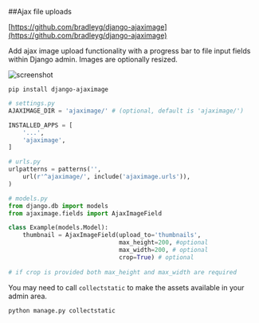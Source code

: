 ##Ajax file uploads
  
[https://github.com/bradleyg/django-ajaximage](https://github.com/bradleyg/django-ajaximage)
  
Add ajax image upload functionality with a progress bar to file input fields within Django admin. Images are optionally resized.

![screenshot](https://raw.github.com/bradleyg/django-ajaximage/master/screenshot.png)

```pip install django-ajaximage```

```python
# settings.py
AJAXIMAGE_DIR = 'ajaximage/' # (optional, default is 'ajaximage/')

INSTALLED_APPS = [
    '...',
    'ajaximage',
]
```
  
```python
# urls.py
urlpatterns = patterns('',
    url(r'^ajaximage/', include('ajaximage.urls')),
)
```
  
```python
# models.py
from django.db import models
from ajaximage.fields import AjaxImageField

class Example(models.Model):
    thumbnail = AjaxImageField(upload_to='thumbnails',
                               max_height=200, #optional
                               max_width=200, # optional
                               crop=True) # optional
                               
# if crop is provided both max_height and max_width are required
```

You may need to call ``collectstatic`` to make the assets available in your admin area.

```bash
python manage.py collectstatic
````
